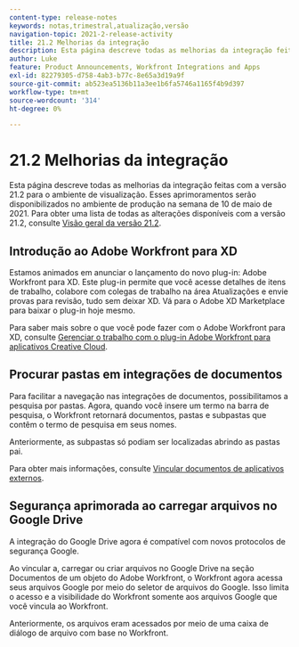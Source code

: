 ```yaml
---
content-type: release-notes
keywords: notas,trimestral,atualização,versão
navigation-topic: 2021-2-release-activity
title: 21.2 Melhorias da integração
description: Esta página descreve todas as melhorias da integração feitas com a versão 21.2 para o ambiente de visualização. Esses aprimoramentos serão disponibilizados no ambiente de produção na semana de 10 de maio de 2021. Para obter uma lista de todas as alterações disponíveis com a versão 21.2, consulte Visão geral da versão 21.2.
author: Luke
feature: Product Announcements, Workfront Integrations and Apps
exl-id: 82279305-d758-4ab3-b77c-8e65a3d19a9f
source-git-commit: ab523ea5136b11a3ee1b6fa5746a1165f4b9d397
workflow-type: tm+mt
source-wordcount: '314'
ht-degree: 0%

---
```


# 21.2 Melhorias da integração

Esta página descreve todas as melhorias da integração feitas com a versão 21.2 para o ambiente de visualização. Esses aprimoramentos serão disponibilizados no ambiente de produção na semana de 10 de maio de 2021. Para obter uma lista de todas as alterações disponíveis com a versão 21.2, consulte [Visão geral da versão 21.2](../../../product-announcements/product-releases/21.2-release-activity/21-2-release-overview.md).

## Introdução ao Adobe Workfront para XD

Estamos animados em anunciar o lançamento do novo plug-in: Adobe Workfront para XD. Este plug-in permite que você acesse detalhes de itens de trabalho, colabore com colegas de trabalho na área Atualizações e envie provas para revisão, tudo sem deixar XD. Vá para o Adobe XD Marketplace para baixar o plug-in hoje mesmo.

Para saber mais sobre o que você pode fazer com o Adobe Workfront para XD, consulte [Gerenciar o trabalho com o plug-in Adobe Workfront para aplicativos Creative Cloud](/help/quicksilver/workfront-integrations-and-apps/adobe-workfront-for-creative-cloud/wf-cc-manage-work-toc.md).


## Procurar pastas em integrações de documentos

Para facilitar a navegação nas integrações de documentos, possibilitamos a pesquisa por pastas. Agora, quando você insere um termo na barra de pesquisa, o Workfront retornará documentos, pastas e subpastas que contêm o termo de pesquisa em seus nomes.

Anteriormente, as subpastas só podiam ser localizadas abrindo as pastas pai.

Para obter mais informações, consulte [Vincular documentos de aplicativos externos](../../../documents/adding-documents-to-workfront/link-documents-from-external-apps.md).

## Segurança aprimorada ao carregar arquivos no Google Drive

A integração do Google Drive agora é compatível com novos protocolos de segurança Google.

Ao vincular a, carregar ou criar arquivos no Google Drive na seção Documentos de um objeto do Adobe Workfront, o Workfront agora acessa seus arquivos Google por meio do seletor de arquivos do Google. Isso limita o acesso e a visibilidade do Workfront somente aos arquivos Google que você vincula ao Workfront.

Anteriormente, os arquivos eram acessados por meio de uma caixa de diálogo de arquivo com base no Workfront.

